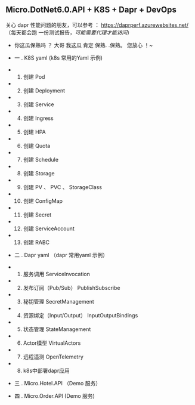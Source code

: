 ##  Micro.DotNet6.0.API + K8S + Dapr + DevOps  ## 

关心 dapr 性能问题的朋友，可以参考 ： https://daprperf.azurewebsites.net/  （每天都会跑 一份测试报告，*可能需要代理才能访问*）



*  你这瓜保熟吗 ？  大哥 我这瓜  肯定  保熟. .保熟。 您放心 ！~

*  一 . K8S yaml     (k8s 常用的Yaml 示例)
*  1.  创建 Pod
*  2.  创建 Deployment
*  3.  创建 Service
*  4.  创建 Ingress
*  5.  创建 HPA
*  6.  创建 Quota
*  7.  创建 Schedule
*  8.  创建 Storage
*  9.  创建 PV 、 PVC 、 StorageClass 
*  10. 创建 ConfigMap
*  11. 创建 Secret
*  12. 创建 ServiceAccount
*  13. 创建 RABC

*  二 . Dapr yaml   （dapr 常用yaml 示例）
*  1.  服务调用  ServiceInvocation
*  2.  发布订阅（Pub/Sub）   PublishSubscribe
*  3.  秘钥管理  SecretManagement
*  4.  资源绑定（Input/Output） InputOutputBindings
*  5.  状态管理  StateManagement
*  6.  Actor模型 VirtualActors
*  7.  远程遥测  OpenTelemetry
*  8.  k8s中部署dapr应用

*  三 . Micro.Hotel.API    （Demo 服务）


*  四 . Micro.Order.API   (Demo 服务)



 


